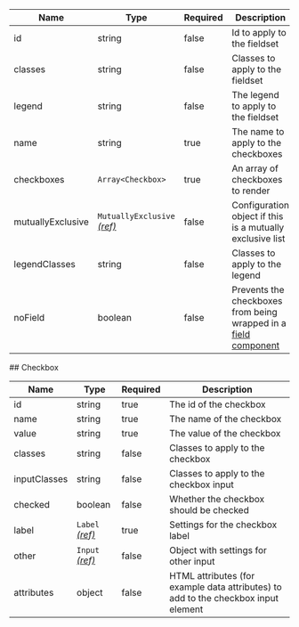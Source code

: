 | Name              | Type                                                          | Required | Description                                                                          |
| ----------------- | ------------------------------------------------------------- | -------- | ------------------------------------------------------------------------------------ |
| id                | string                                                        | false    | Id to apply to the fieldset                                                          |
| classes           | string                                                        | false    | Classes to apply to the fieldset                                                     |
| legend            | string                                                        | false    | The legend to apply to the fieldset                                                  |
| name              | string                                                        | true     | The name to apply to the checkboxes                                                  |
| checkboxes        | `Array<Checkbox>`                                             | true     | An array of checkboxes to render                                                     |
| mutuallyExclusive | `MutuallyExclusive` [_(ref)_](/components/mutually-exclusive) | false    | Configuration object if this is a mutually exclusive list                            |
| legendClasses     | string                                                        | false    | Classes to apply to the legend                                                       |
| noField           | boolean                                                       | false    | Prevents the checkboxes from being wrapped in a [field component](/components/field) |

## Checkbox

| Name         | Type                                 | Required | Description                                                                        |
| ------------ | ------------------------------------ | -------- | ---------------------------------------------------------------------------------- |
| id           | string                               | true     | The id of the checkbox                                                             |
| name         | string                               | true     | The name of the checkbox                                                           |
| value        | string                               | true     | The value of the checkbox                                                          |
| classes      | string                               | false    | Classes to apply to the checkbox                                                   |
| inputClasses | string                               | false    | Classes to apply to the checkbox input                                             |
| checked      | boolean                              | false    | Whether the checkbox should be checked                                             |
| label        | `Label` [_(ref)_](/components/label) | true     | Settings for the checkbox label                                                    |
| other        | `Input` [_(ref)_](/components/input) | false    | Object with settings for other input                                               |
| attributes   | object                               | false    | HTML attributes (for example data attributes) to add to the checkbox input element |
